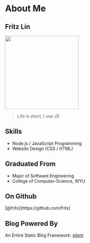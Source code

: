 # About Me

## Fritz Lin

<img src="avatar.jpg" width="240">

> Life is short, I use JS

## Skills

- Node.js / JavaScript Programming
- Website Design (CSS / HTML)

## Graduated From

- Major of Software Engineering
- College of Computer-Science, WYU

## On Github

<style>.v-middle *{vertical-align:middle}.v-middle .img-a{font-size:0}</style>
<p class="v-middle">
[@fritx](https://github.com/fritx)&nbsp;&nbsp;<a class="img-a" href="https://github.com/fritx">![](https://img.shields.io/github/stars/fritx?style=social)</a>
</p>

## Blog Powered By

An Entire Static Blog Framework: [silent](projects/silent_2.0/)
